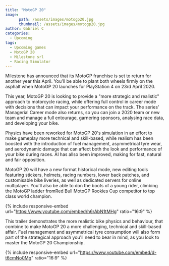 ```yaml
---
title: "MotoGP 20"
image:
      path: /assets/images/motogp20.jpg
      thumbnail: /assets/images/motogp20.jpg
author: Gabriel C
categories:
  - Upcoming
tags:
  - Upcoming games
  - MotoGP 20
  - Milestone srl
  - Racing Simulator
---
```


Milestone has announced that its MotoGP franchise is set to return for another year this April. You'll be able to plant both wheels firmly on the asphalt when MotoGP 20 launches for PlayStation 4 on 23rd April 2020.

This year, MotoGP 20 is looking to provide a "more strategic and realistic" approach to motorcycle racing, while offering full control in career mode with decisions that can impact your performance on the track. The series' Managerial Career mode also returns, so you can join a 2020 team or new team and manage a full entourage, garnering sponsors, analysing race data, and developing your bike.

Physics have been reworked for MotoGP 20's simulation in an effort to make gameplay more technical and skill-based, while realism has been boosted with the introduction of fuel management, asymmetrical tyre wear, and aerodynamic damage that can affect both the look and performance of your bike during races. AI has allso been improved, making for fast, natural and fair opposition.

MotoGP 20 will have a new format historical mode, new editing tools featuring stickers, helmets, racing numbers, lower back patches, and customisable bike liveries, as well as dedicated servers for online multiplayer. You'll also be able to don the boots of a young rider, climbing the MotoGP ladder fromRed Bull MotoGP Rookies Cup competitor to top class world champion.

{% include responsive-embed url="https://www.youtube.com/embed/h6rAbN1tMHg" ratio="16:9" %}

This trailer demonstrates the more realistic bike physics and behaviour, that combine to make MotoGP 20 a more challenging, technical and skill-based affair. Fuel management and asymmetrical tyre consumption will also form part of the strategical approach you'll need to bear in mind, as you look to master the MotoGP 20 Championship.

{% include responsive-embed url="https://www.youtube.com/embed/d-t6cmNo0Mg" ratio="16:9" %}
